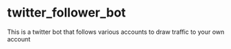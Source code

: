 # twitter_follower_bot
This is a twitter bot that follows various accounts to draw traffic to your own account
